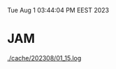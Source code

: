 Tue Aug  1 03:44:04 PM EEST 2023
# JAM
<a href='./cache/202308/01_15.log'>./cache/202308/01_15.log</a>
